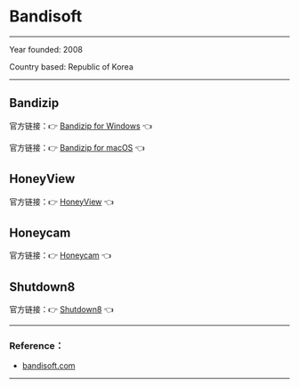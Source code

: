 # Bandisoft

---

Year founded: 2008

Country based: Republic of Korea

---

## Bandizip

官方链接：👉 [Bandizip for Windows](
https://www.bandisoft.com/bandizip/
) 👈

官方链接：👉 [Bandizip for macOS](
https://www.bandisoft.com/bandizip.mac/
) 👈

## HoneyView

官方链接：👉 [HoneyView](
https://www.bandisoft.com/honeyview/
) 👈

## Honeycam

官方链接：👉 [Honeycam](
https://www.bandisoft.com/honeycam/
) 👈

## Shutdown8

官方链接：👉 [Shutdown8](
https://www.bandisoft.com/shutdown8/
) 👈





---

### Reference：

- [bandisoft.com](bandisoft.com/about/)

---










